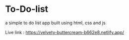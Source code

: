 # To-Do-list
a simple to do list app built using html, css and js

Live link : https://velvety-buttercream-b662e8.netlify.app/
